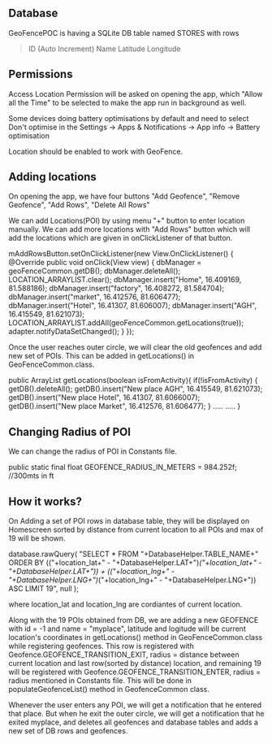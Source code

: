 
## Database
GeoFencePOC is having a SQLite DB table named STORES with rows
 > ID (Auto Increment)
 > Name 
 > Latitude
 > Longitude


## Permissions
Access Location Permission will be asked on opening the app, which "Allow all the Time" to be selected to make the app run in background as well.

Some devices doing battery optimisations by default and need to select Don't optimise in the Settings -> Apps & Notifications -> App info -> Battery optimisation 

Location should be enabled to work with GeoFence.

## Adding locations

On opening the app, we have four buttons "Add Geofence", "Remove Geofence", "Add Rows", "Delete All Rows"

We can add Locations(POI) by using menu "+" button  to enter location manually. We can add more locations with "Add Rows" button which will add the locations which are given in onClickListener of that button.

 mAddRowsButton.setOnClickListener(new View.OnClickListener() {
            @Override
            public void onClick(View view) {
                dbManager = geoFenceCommon.getDB();
                dbManager.deleteAll();
                LOCATION_ARRAYLIST.clear();
                dbManager.insert("Home", 16.409169, 81.588186);
                dbManager.insert("factory", 16.408272, 81.584704);
                dbManager.insert("market", 16.412576, 81.606477);
                dbManager.insert("Hotel", 16.41307, 81.606007);
                dbManager.insert("AGH", 16.415549, 81.621073);
                LOCATION_ARRAYLIST.addAll(geoFenceCommon.getLocations(true));
                adapter.notifyDataSetChanged();
            }
        });

Once the user reaches outer circle, we will clear the old geofences and add new set of POIs. This can be added in getLocations() in GeoFenceCommon.class.

public ArrayList<POIBean> getLocations(boolean isFromActivity){
        if(!isFromActivity) {
            getDB().deleteAll();
            getDB().insert("New place AGH", 16.415549, 81.621073);
            getDB().insert("New place Hotel", 16.41307, 81.6066007);
            getDB().insert("New place Market", 16.412576, 81.606477);
        }
  .....
  .....
  }
  
  ## Changing Radius of POI
  
  We can change the radius of POI in Constants file.
 
  public static final float GEOFENCE_RADIUS_IN_METERS = 984.252f; //300mts in  ft
  
  ## How it works?
  
  On Adding a set of POI rows in database table, they will be displayed on Homescreen sorted by distance from current location to all POIs and max of 19 will be shown.
  
  database.rawQuery( "SELECT * FROM "+DatabaseHelper.TABLE_NAME+" ORDER BY (("+location_lat+" - "+DatabaseHelper.LAT+")*("+location_lat+" - "+DatabaseHelper.LAT+")) + (("+location_lng+" - "+DatabaseHelper.LNG+")*("+location_lng+" - "+DatabaseHelper.LNG+")) ASC LIMIT 19", null );
  
  where location_lat and location_lng are cordiantes of current location.
  
  
Along with the 19 POIs obtained from DB, we are adding a new GEOFENCE with id = -1 and name = "myplace", latitude and logitude will be current location's coordinates in getLocations() method in GeoFenceCommon.class while registering geofences. This row is registered with Geofence.GEOFENCE_TRANSITION_EXIT, radius = distance between current location and last row(sorted by distance) location, and remaining 19 will be registered with Geofence.GEOFENCE_TRANSITION_ENTER, radius = radius mentioned in Constants file. This will be done in populateGeofenceList() method in GeofenceCommon class.


Whenever the user enters any POI, we will get a notification that he entered that place. But when he exit the outer circle, we will get a notification that he exited myplace, and deletes all geofences and database tables and adds a new set of DB rows and geofences.




  
  
  
  
